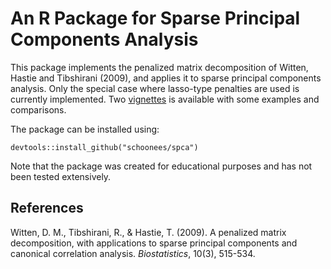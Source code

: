 # An R Package for Sparse Principal Components Analysis

This package implements the penalized matrix decomposition of Witten, Hastie and Tibshirani (2009), and 
applies it to sparse principal components analysis. Only the special case where lasso-type penalties are used is
currently implemented. Two [vignettes](vignettes/) is available with some examples and comparisons.

The package can be installed using:

```
devtools::install_github("schoonees/spca")
```

Note that the package was created for educational purposes and has not been tested extensively.

## References

Witten, D. M., Tibshirani, R., & Hastie, T. (2009). A penalized matrix decomposition, with applications to 
sparse principal components and canonical correlation analysis. *Biostatistics*, 10(3), 515-534.
